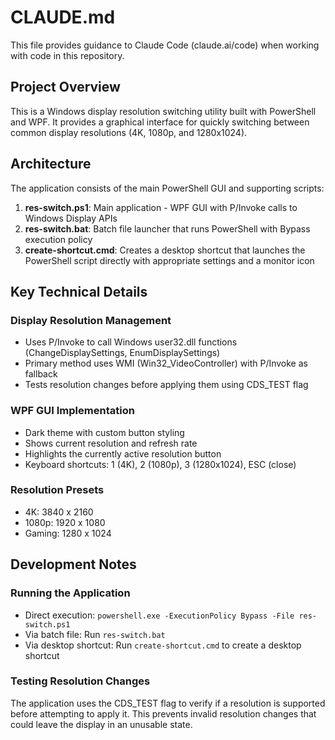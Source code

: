# CLAUDE.md

This file provides guidance to Claude Code (claude.ai/code) when working with code in this repository.

## Project Overview

This is a Windows display resolution switching utility built with PowerShell and WPF. It provides a graphical interface for quickly switching between common display resolutions (4K, 1080p, and 1280x1024).

## Architecture

The application consists of the main PowerShell GUI and supporting scripts:

1. **res-switch.ps1**: Main application - WPF GUI with P/Invoke calls to Windows Display APIs
2. **res-switch.bat**: Batch file launcher that runs PowerShell with Bypass execution policy
3. **create-shortcut.cmd**: Creates a desktop shortcut that launches the PowerShell script directly with appropriate settings and a monitor icon

## Key Technical Details

### Display Resolution Management
- Uses P/Invoke to call Windows user32.dll functions (ChangeDisplaySettings, EnumDisplaySettings)
- Primary method uses WMI (Win32_VideoController) with P/Invoke as fallback
- Tests resolution changes before applying them using CDS_TEST flag

### WPF GUI Implementation
- Dark theme with custom button styling
- Shows current resolution and refresh rate
- Highlights the currently active resolution button
- Keyboard shortcuts: 1 (4K), 2 (1080p), 3 (1280x1024), ESC (close)

### Resolution Presets
- 4K: 3840 x 2160
- 1080p: 1920 x 1080
- Gaming: 1280 x 1024

## Development Notes

### Running the Application
- Direct execution: `powershell.exe -ExecutionPolicy Bypass -File res-switch.ps1`
- Via batch file: Run `res-switch.bat`
- Via desktop shortcut: Run `create-shortcut.cmd` to create a desktop shortcut

### Testing Resolution Changes
The application uses the CDS_TEST flag to verify if a resolution is supported before attempting to apply it. This prevents invalid resolution changes that could leave the display in an unusable state.
